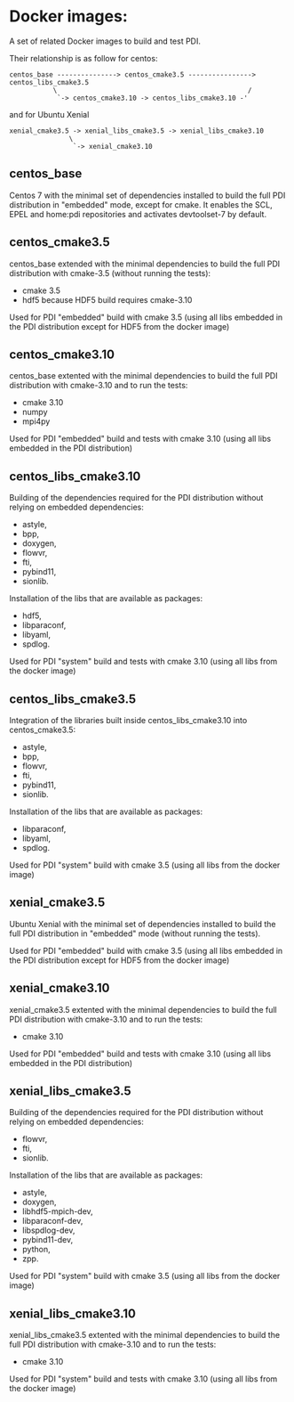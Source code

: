 # Docker images:

A set of related Docker images to build and test PDI.

Their relationship is as follow for centos:
```
centos_base ---------------> centos_cmake3.5 ----------------> centos_libs_cmake3.5
           \                                                /
            `-> centos_cmake3.10 -> centos_libs_cmake3.10 -'
```
and for Ubuntu Xenial
```
xenial_cmake3.5 -> xenial_libs_cmake3.5 -> xenial_libs_cmake3.10
               \
                `-> xenial_cmake3.10
```

## centos_base

Centos 7 with the minimal set of dependencies installed to build the full PDI
distribution in "embedded" mode, except for cmake.
It enables the SCL, EPEL and home:pdi repositories and activates devtoolset-7
by default.

## centos_cmake3.5

centos_base extended with the minimal dependencies to build the full PDI 
distribution with cmake-3.5 (without running the tests):
* cmake 3.5
* hdf5 because HDF5 build requires cmake-3.10

Used for PDI "embedded" build with cmake 3.5 (using all libs embedded in the PDI
distribution except for HDF5 from the docker image)

## centos_cmake3.10

centos_base extented with the minimal dependencies to build the full PDI 
distribution with cmake-3.10 and to run the tests:
* cmake 3.10
* numpy
* mpi4py

Used for PDI "embedded" build and tests with cmake 3.10 (using all libs embedded
in the PDI distribution)

## centos_libs_cmake3.10

Building of the dependencies required for the PDI distribution without relying
on embedded dependencies:
* astyle,
* bpp,
* doxygen,
* flowvr,
* fti,
* pybind11,
* sionlib.

Installation of the libs that are available as packages:
* hdf5,
* libparaconf,
* libyaml,
* spdlog.

Used for PDI "system" build and tests with cmake 3.10 (using all libs from the
docker image)

## centos_libs_cmake3.5

Integration of the libraries built inside centos_libs_cmake3.10 into 
centos_cmake3.5:
* astyle,
* bpp,
* flowvr,
* fti,
* pybind11,
* sionlib.

Installation of the libs that are available as packages:
* libparaconf,
* libyaml,
* spdlog.


Used for PDI "system" build with cmake 3.5 (using all libs from the docker image)

## xenial_cmake3.5

Ubuntu Xenial with the minimal set of dependencies installed to build the full
PDI distribution in "embedded" mode (without running the tests).

Used for PDI "embedded" build with cmake 3.5 (using all libs embedded in the PDI
distribution except for HDF5 from the docker image)

## xenial_cmake3.10

xenial_cmake3.5 extented with the minimal dependencies to build the full PDI 
distribution with cmake-3.10 and to run the tests:
* cmake 3.10

Used for PDI "embedded" build and tests with cmake 3.10 (using all libs embedded
in the PDI distribution)

## xenial_libs_cmake3.5

Building of the dependencies required for the PDI distribution without relying
on embedded dependencies:
* flowvr,
* fti,
* sionlib.

Installation of the libs that are available as packages:
* astyle,
* doxygen,
* libhdf5-mpich-dev,
* libparaconf-dev,
* libspdlog-dev,
* pybind11-dev,
* python,
* zpp.

Used for PDI "system" build with cmake 3.5 (using all libs from the docker image)

## xenial_libs_cmake3.10

xenial_libs_cmake3.5 extented with the minimal dependencies to build the full
PDI distribution with cmake-3.10 and to run the tests:
* cmake 3.10

Used for PDI "system" build and tests with cmake 3.10 (using all libs from the
docker image)
